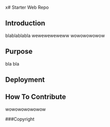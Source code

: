 x# Starter Web Repo

## Introduction
blablablabla
weweweweweww
wowowowowow

## Purpose
bla bla

## Deployment

## How To Contribute

wowowowowowow

###Copyright


